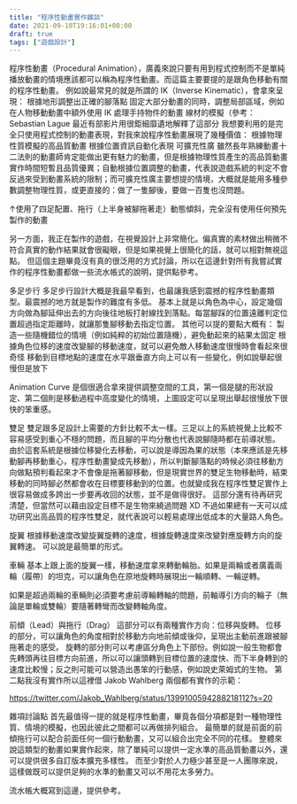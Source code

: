 ```yaml
---
title: "程序性動畫實作雜談"
date: 2021-09-10T19:16:01+08:00
draft: true
tags: ["遊戲設計"]
---
```


程序性動畫（Procedural Animation），廣義來說只要有用到程式控制而不是單純播放動畫的情境應該都可以稱為程序性動畫。而這篇主要要提的是跟角色移動有關的程序性動畫。
例如說最常見的就是所謂的 IK（Inverse Kinematic），會拿來呈現：
根據地形調整出正確的腳落點
固定大部分動畫的同時，調整局部區域，例如在人物移動動畫中額外使用 IK 處理手持物件的動畫
線材的模擬（參考：Sebastian Lague 最近有部影片用很鉅細靡遺地解釋了這部分
我想要利用的是完全只使用程式控制的動畫表現，對我來說程序性動畫展現了幾種價值：
根據物理性質模擬的高品質動畫
根據位置資訊自動化表現
可擴充性廣
雖然長年熟練動畫十二法則的動畫師肯定能做出更有魅力的動畫，但是根據物理性質產生的高品質動畫實作時間短暫且品質優異；自動根據位置調整的動畫，代表說遊戲系統的判定不會反過來受到動畫系統的限制；而可擴充性廣主要想提的情境，大概就是能用多種參數調整物理性質，或更直接的：做了一隻腳後，要做一百隻也沒問題。

↑使用了四足配置、拖行（上半身被腳拖著走）動態傾斜，完全沒有使用任何預先製作的動畫

另一方面，我正在製作的遊戲，在視覺設計上非常簡化。偏真實的素材做出稍微不符合真實的動作結果就會很礙眼，但是如果視覺上很簡化的話，就可以相對無視這點。
但這個主題畢竟沒有真的很泛用的方式討論，所以在這邊針對所有我嘗試實作的程序性動畫都做一些流水帳式的說明，提供點參考。

多足步行
多足步行設計大概是我最早看到，也最讓我感到震撼的程序性動畫類型。最震撼的地方就是製作的難度有多低。
基本上就是以角色為中心，設定幾個方向做為腳延伸出去的方向後往地板打射線找到落點。每當腳踩的位置遠離判定位置超過指定距離時，就讓那隻腳移動去指定位置。
其他可以提的要點大概有：
製造一些隨機錯位的情境（例如純粹的初始位置隨機），避免動起來的結果太固定
根據角色位移的速度改變腳的移動速度，就可以避免敵人移動速度很慢時會看起來很奇怪
移動到目標地點的速度在水平跟垂直方向上可以有一些變化，例如說舉起很慢但是放下

Animation Curve 是個很適合拿來提供調整空間的工具，第一個是腿的形狀設定、第二個則是移動過程中高度變化的情境，上圖設定可以呈現出舉起很慢放下很快的笨重感。

雙足
雙足跟多足設計上需要的方針比較不太一樣。三足以上的系統視覺上比較不容易感受到重心不穩的問題，而且腳的平均分散也代表說腳隨時都在前導狀態。
由於這套系統是根據位移變化去移動，可以說是導因為果的狀態（本來應該是先移動腳再移動重心，程序性動畫變成先移動），所以判斷腳落點的時候必須往移動方向做點預判看起來才不會像是拖著腳移動，但是現實世界的雙足生物移動時，結束移動的同時腳必然都會收在目標要移動到的位置。也就變成我在程序性雙足實作上很容易做成多跨出一步要再收回的狀態，並不是做得很好。
這部分還有待再研究清楚，但當然可以藉由設定目標不是生物來繞過問題 XD 不過如果總有一天可以成功研究出高品質的程序性雙足，就代表說可以輕易處理出低成本的大量路人角色。

旋翼
根據移動速度改變旋翼旋轉的速度，根據旋轉速度來改變對應旋轉方向的旋翼轉速。
可以說是最簡單的形式。

車輛
基本上跟上面的旋翼一樣，移動速度拿來轉動輪胎。如果是兩輪或者廣義兩輪（履帶）的坦克，可以讓角色在原地旋轉時展現出一輪順轉、一輪逆轉。

如果是超過兩輪的車輛則必須要考慮前導輪轉軸的問題，前軸導引方向的輪子（無論是單輪或雙輪）要隨著轉彎而改變轉軸角度。


前傾（Lead）與拖行（Drag）
這部分可以有兩種實作方向：位移與旋轉。
位移的部分，可以讓角色的角度相對於移動方向地前傾或後仰，呈現出主動前進跟被腳拖著走的感受。
旋轉的部分則可以考慮區分角色上下部份。例如說一般生物都會先轉頭再往目標方向前進，所以可以讓頭轉到目標位置的速度快、而下半身轉到的速度比較慢；反之則可能可以營造出愚笨的行動感，例如說史萊姆式的生物。
第二點我沒有實作所以這裡借 Jakob Wahlberg 兩個都有實作的示範：

https://twitter.com/Jakob_Wahlberg/status/1399100594288218112?s=20

雜項討論點
首先最值得一提的就是程序性動畫，畢竟各個分項都是對一種物理性質、情境的模擬，也因此彼此之間都可以再做排列組合。
最簡單的就是前面的前傾拖行可以配合前面任何一個行動動畫，又可以組合出完全不同的花樣。
整體來說這類型的動畫如果實作起來，除了單純可以提供一定水準的高品質動畫以外，還可以提供很多自訂版本擴充多樣性。
而至少對於人力極少甚至是一人團隊來說，這樣做既可以提供足夠的水準的動畫又可以不用花太多勞力。

流水帳大概寫到這邊，提供參考。



